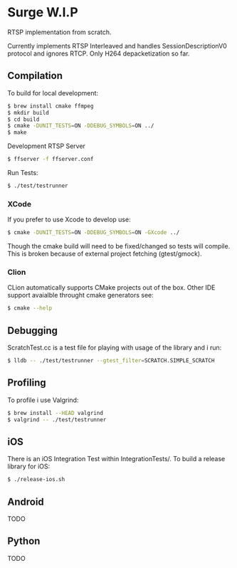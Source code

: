 # Surge W.I.P

RTSP implementation from scratch.

Currently implements RTSP Interleaved and handles SessionDescriptionV0 protocol and ignores RTCP. Only H264 depacketization so far.

## Compilation

To build for local development:

```bash
$ brew install cmake ffmpeg
$ mkdir build
$ cd build
$ cmake -DUNIT_TESTS=ON -DDEBUG_SYMBOLS=ON ../
$ make
```

Development RTSP Server

```bash
$ ffserver -f ffserver.conf
```

Run Tests:

```bash
$ ./test/testrunner
```

### XCode

If you prefer to use Xcode to develop use:

```bash
$ cmake -DUNIT_TESTS=ON -DDEBUG_SYMBOLS=ON -GXcode ../
```

Though the cmake build will need to be fixed/changed so tests will compile. This is broken because
of external project fetching (gtest/gmock).

### Clion

CLion automatically supports CMake projects out of the box. Other IDE support avaialble throught cmake generators see:

```bash
$ cmake --help
```

## Debugging

ScratchTest.cc is a test file for playing with usage of the library and i run:

```bash
$ lldb -- ./test/testrunner --gtest_filter=SCRATCH.SIMPLE_SCRATCH
```

## Profiling

To profile i use Valgrind:

```bash
$ brew install --HEAD valgrind
$ valgrind -- ./test/testrunner
```

## iOS

There is an iOS Integration Test within IntegrationTests/. To build a release library for iOS:

```bash
$ ./release-ios.sh
```

## Android

TODO

## Python

TODO
